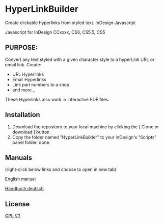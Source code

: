 # HyperLinkBuilder
Create clickable hyperlinks from styled text. InDesign Javascript

Javascript for InDesign CCxxxx, CS6, CS5.5, CS5

## PURPOSE:
Convert any text styled with a given character style to a hyperLink URL or email link.
Create:
- URL Hyperlinks
- Email Hyperlinks
- Link part numbers to a shop
- and more...

These Hyperlinks also work in interactive PDF files.

## Installation
1. Download the repository to your local machine by clicking the [ Clone or download ] button.
2. Copy the folder named "HyperLinkBuilder" to your InDesign's "Scripts" panel folder.
done.

## Manuals
(right-click below links and choose to open in new tab)

<a href="http://www.aiedv.ch/downloads/download.php?f=HyperLinkBuilder_manual&ref=github" target="_blank">English manual</a>

<a href="http://www.aiedv.ch/downloads/download.php?f=HyperLinkBuilder_manual_de&ref=github" target="_blank">Handbuch deutsch</a>


## License
[GPL V3](gpl-3.0-md)
